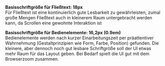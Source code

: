 **Basisschriftgröße für Fließtext: 18px**  
Für Fließtext ist eine kontinuierlich gute Lesbarkeit zu gewährleisten, zumal große Mengen Fließtext auch in kleinerem Raum untergebracht werden kann, da Scrollen eine gewohnte Interaktion ist 

**Basisschriftgröße für Bedienelemente: 16,2px (0.9em)**  
Bedienelemente werden nach kurzer Einarbeitungszeit per präattentiver Wahrnehmung (Gestaltprinzipien wie Form, Farbe, Position) gefunden. Die kleinere, aber dennoch noch gut lesbare Schriftgröße soll der UI etwas mehr Raum für das Layout geben. Bei Bedarf spielt die UI gut mit dem Browserzoom zusammen.